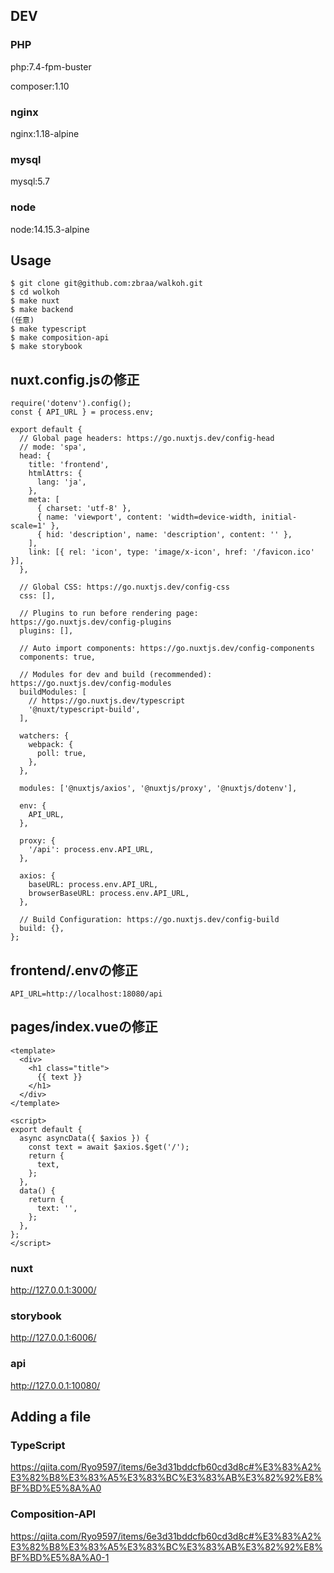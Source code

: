 ## DEV

### PHP

php:7.4-fpm-buster

composer:1.10

### nginx

nginx:1.18-alpine

### mysql

mysql:5.7

### node

node:14.15.3-alpine

## Usage

```
$ git clone git@github.com:zbraa/walkoh.git
$ cd wolkoh
$ make nuxt
$ make backend
(任意)
$ make typescript
$ make composition-api
$ make storybook
```

## nuxt.config.jsの修正

```
require('dotenv').config();
const { API_URL } = process.env;

export default {
  // Global page headers: https://go.nuxtjs.dev/config-head
  // mode: 'spa',
  head: {
    title: 'frontend',
    htmlAttrs: {
      lang: 'ja',
    },
    meta: [
      { charset: 'utf-8' },
      { name: 'viewport', content: 'width=device-width, initial-scale=1' },
      { hid: 'description', name: 'description', content: '' },
    ],
    link: [{ rel: 'icon', type: 'image/x-icon', href: '/favicon.ico' }],
  },

  // Global CSS: https://go.nuxtjs.dev/config-css
  css: [],

  // Plugins to run before rendering page: https://go.nuxtjs.dev/config-plugins
  plugins: [],

  // Auto import components: https://go.nuxtjs.dev/config-components
  components: true,

  // Modules for dev and build (recommended): https://go.nuxtjs.dev/config-modules
  buildModules: [
    // https://go.nuxtjs.dev/typescript
    '@nuxt/typescript-build',
  ],

  watchers: {
    webpack: {
      poll: true,
    },
  },

  modules: ['@nuxtjs/axios', '@nuxtjs/proxy', '@nuxtjs/dotenv'],

  env: {
    API_URL,
  },

  proxy: {
    '/api': process.env.API_URL,
  },

  axios: {
    baseURL: process.env.API_URL,
    browserBaseURL: process.env.API_URL,
  },

  // Build Configuration: https://go.nuxtjs.dev/config-build
  build: {},
};

```

## frontend/.envの修正

```
API_URL=http://localhost:18080/api
```

## pages/index.vueの修正

```
<template>
  <div>
    <h1 class="title">
      {{ text }}
    </h1>
  </div>
</template>

<script>
export default {
  async asyncData({ $axios }) {
    const text = await $axios.$get('/');
    return {
      text,
    };
  },
  data() {
    return {
      text: '',
    };
  },
};
</script>
```

### nuxt

http://127.0.0.1:3000/

### storybook

http://127.0.0.1:6006/

### api

http://127.0.0.1:10080/

## Adding a file

### TypeScript

https://qiita.com/Ryo9597/items/6e3d31bddcfb60cd3d8c#%E3%83%A2%E3%82%B8%E3%83%A5%E3%83%BC%E3%83%AB%E3%82%92%E8%BF%BD%E5%8A%A0

### Composition-API

https://qiita.com/Ryo9597/items/6e3d31bddcfb60cd3d8c#%E3%83%A2%E3%82%B8%E3%83%A5%E3%83%BC%E3%83%AB%E3%82%92%E8%BF%BD%E5%8A%A0-1
